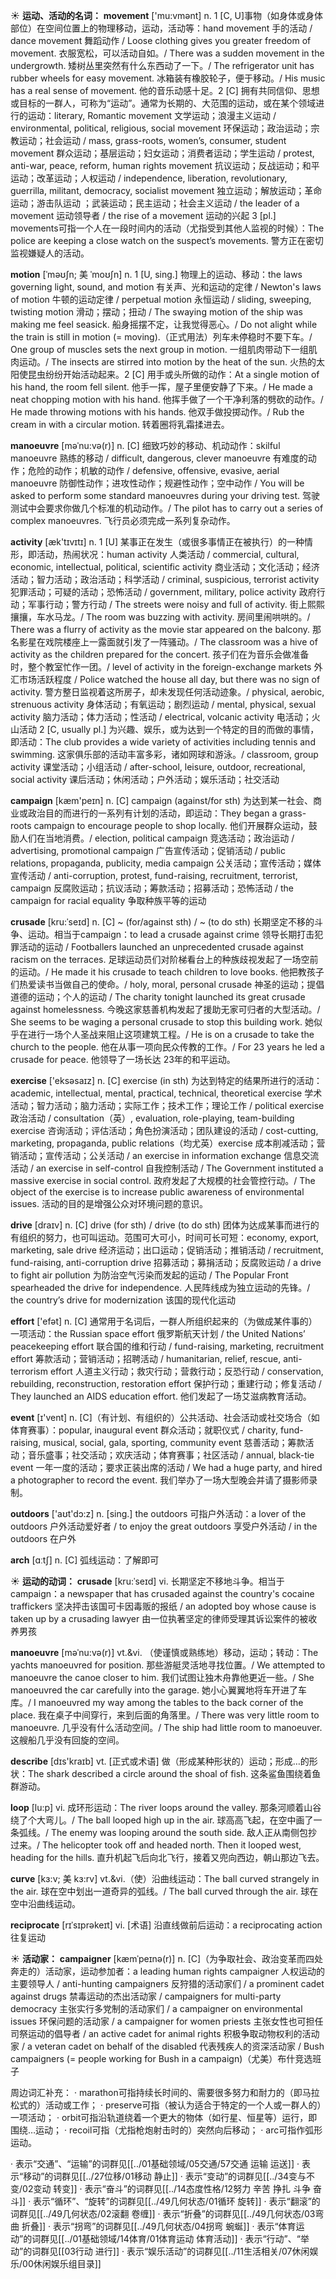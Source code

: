 ☀ <span class="category">**运动、活动的名词：**</span>
<span class="vocabulary">**movement**</span> ['mu:vmənt] 
<span class="definition">n. 1 [C, U]事物（如身体或身体部位）在空间位置上的物理移动，运动，活动等：</span>hand movement 手的活动 / dance movement 舞蹈动作 / Loose clothing gives you greater freedom of movement. 衣服宽松，可以活动自如。/ There was a sudden movement in the undergrowth. 矮树丛里突然有什么东西动了一下。/ The refrigerator unit has rubber wheels for easy movement. 冰箱装有橡胶轮子，便于移动。/ His music has a real sense of movement. 他的音乐动感十足。<span class="definition">2 [C] 拥有共同信仰、思想或目标的一群人，可称为“运动”。通常为长期的、大范围的运动，或在某个领域进行的运动：</span>literary, Romantic movement 文学运动；浪漫主义运动 / environmental, political, religious, social movement 环保运动；政治运动；宗教运动；社会运动 / mass, grass-roots, women’s, consumer, student movement 群众运动；基层运动；妇女运动；消费者运动；学生运动 / protest, anti-war, peace, reform, human rights movement 抗议运动；反战运动；和平运动；改革运动；人权运动 / independence, liberation, revolutionary, guerrilla, militant, democracy, socialist movement 独立运动；解放运动；革命运动；游击队运动 ；武装运动；民主运动；社会主义运动 / the leader of a movement 运动领导者 / the rise of a movement 运动的兴起 <span class="definition">3 [pl.] movements可指一个人在一段时间内的活动（尤指受到其他人监视的时候）：</span>The police are keeping a close watch on the suspect’s movements. 警方正在密切监视嫌疑人的活动。
           
<span class="vocabulary">**motion**</span> [ˈməʊʃn; 美 ˈmoʊʃn]
<span class="definition">n. 1 [U, sing.] 物理上的运动、移动：</span>the laws governing light, sound, and motion 有关声、光和运动的定律 / Newton's laws of motion 牛顿的运动定律 / perpetual motion 永恒运动 / sliding, sweeping, twisting motion 滑动；摆动；扭动 / The swaying motion of the ship was making me feel seasick. 船身摇摆不定，让我觉得恶心。/ Do not alight while the train is still in motion (= moving).（正式用法）列车未停稳时不要下车。/ One group of muscles sets the next group in motion. 一组肌肉带动下一组肌肉运动。/ The insects are stirred into motion by the heat of the sun. 火热的太阳使昆虫纷纷开始活动起来。<span class="definition">2 [C] 用手或头所做的动作：</span>At a single motion of his hand, the room fell silent. 他手一挥，屋子里便安静了下来。/ He made a neat chopping motion with his hand. 他挥手做了一个干净利落的劈砍的动作。/ He made throwing motions with his hands. 他双手做投掷动作。/ Rub the cream in with a circular motion. 转着圈将乳霜揉进去。
           
<span class="vocabulary">**manoeuvre**</span> [məˈnu:və(r)]
<span class="definition">n. [C] 细致巧妙的移动、机动动作：</span>skilful manoeuvre 熟练的移动 / difficult, dangerous, clever manoeuvre 有难度的动作；危险的动作；机敏的动作 / defensive, offensive, evasive, aerial manoeuvre 防御性动作；进攻性动作；规避性动作；空中动作 / You will be asked to perform some standard manoeuvres during your driving test. 驾驶测试中会要求你做几个标准的机动动作。/ The pilot has to carry out a series of complex manoeuvres. 飞行员必须完成一系列复杂动作。

<span class="vocabulary">**activity**</span> [æk'tɪvɪtɪ] 
<span class="definition">n. 1 [U] 某事正在发生（或很多事情正在被执行）的一种情形，即活动，热闹状况：</span>human activity 人类活动 / commercial, cultural, economic, intellectual, political, scientific activity 商业活动；文化活动；经济活动；智力活动；政治活动；科学活动 / criminal, suspicious, terrorist activity 犯罪活动；可疑的活动；恐怖活动 / government, military, police activity 政府行动；军事行动；警方行动 / The streets were noisy and full of activity. 街上熙熙攘攘，车水马龙。/ The room was buzzing with activity. 房间里闹哄哄的。/ There was a flurry of activity as the movie star appeared on the balcony. 那名影星在戏院楼座上一露面就引发了一阵骚动。/ The classroom was a hive of activity as the children prepared for the concert. 孩子们在为音乐会做准备时，整个教室忙作一团。/ level of activity in the foreign-exchange markets 外汇市场活跃程度 / Police watched the house all day, but there was no sign of activity. 警方整日监视着这所房子，却未发现任何活动迹象。/ physical, aerobic, strenuous activity 身体活动；有氧运动；剧烈运动 / mental, physical, sexual activity 脑力活动；体力活动；性活动 / electrical, volcanic activity 电活动；火山活动 <span class="definition">2 [C, usually pl.] 为兴趣、娱乐，或为达到一个特定的目的而做的事情，即活动：</span>The club provides a wide variety of activities including tennis and swimming. 这家俱乐部的活动丰富多彩，诸如网球和游泳。/ classroom, group activity 课堂活动；小组活动 / after-school, leisure, outdoor, recreational, social activity 课后活动；休闲活动；户外活动；娱乐活动；社交活动

<span class="vocabulary">**campaign**</span> [kæm'peɪn] 
<span class="definition">n. [C] campaign (against/for sth) 为达到某一社会、商业或政治目的而进行的一系列有计划的活动，即运动：</span>They began a grass-roots campaign to encourage people to shop locally. 他们开展群众运动，鼓励人们在当地消费。/ election, political campaign 竞选活动；政治运动 / advertising, promotional campaign 广告宣传活动；促销活动 / public relations, propaganda, publicity, media campaign 公关活动；宣传活动；媒体宣传活动 / anti-corruption, protest, fund-raising, recruitment, terrorist, campaign 反腐败运动；抗议活动；筹款活动；招募活动；恐怖活动 / the campaign for racial equality 争取种族平等的运动
           
<span class="vocabulary">**crusade**</span> [kru:ˈseɪd]
<span class="definition">n. [C] ~ (for/against sth) / ~ (to do sth) 长期坚定不移的斗争、运动。相当于campaign：</span>to lead a crusade against crime 领导长期打击犯罪活动的运动 / Footballers launched an unprecedented crusade against racism on the terraces. 足球运动员们对阶梯看台上的种族歧视发起了一场空前的运动。/ He made it his crusade to teach children to love books. 他把教孩子们热爱读书当做自己的使命。/ holy, moral, personal crusade 神圣的运动；提倡道德的运动；个人的运动 / The charity tonight launched its great crusade against homelessness. 今晚这家慈善机构发起了援助无家可归者的大型活动。/ She seems to be waging a personal crusade to stop this building work. 她似乎在进行一场个人圣战来阻止这项建筑工程。/ He is on a crusade to take the church to the people. 他在从事一项向民众传教的工作。/ For 23 years he led a crusade for peace. 他领导了一场长达 23年的和平运动。

<span class="vocabulary">**exercise**</span> ['eksəsaɪz] 
<span class="definition">n. [C] exercise (in sth) 为达到特定的结果所进行的活动：</span>academic, intellectual, mental, practical, technical, theoretical exercise 学术活动；智力活动；脑力活动；实际工作；技术工作；理论工作 / political exercise 政治活动 / consultation（英）, evaluation, role-playing, team-building exercise 咨询活动；评估活动；角色扮演活动；团队建设的活动 / cost-cutting, marketing, propaganda, public relations（均尤英）exercise 成本削减活动；营销活动；宣传活动；公关活动 / an exercise in information exchange 信息交流活动 / an exercise in self-control 自我控制活动 / The Government instituted a massive exercise in social control. 政府发起了大规模的社会管控行动。/ The object of the exercise is to increase public awareness of environmental issues. 活动的目的是增强公众对环境问题的意识。

<span class="vocabulary">**drive**</span> [draɪv] 
<span class="definition">n. [C] drive (for sth) / drive (to do sth) 团体为达成某事而进行的有组织的努力，也可叫运动。范围可大可小，时间可长可短：</span>economy, export, marketing, sale drive 经济运动；出口运动；促销活动；推销活动 / recruitment, fund-raising, anti-corruption drive 招募活动；募捐活动；反腐败运动 / a drive to fight air pollution 为防治空气污染而发起的运动 / The Popular Front spearheaded the drive for independence. 人民阵线成为独立运动的先锋。/ the country’s drive for modernization 该国的现代化运动

<span class="vocabulary">**effort**</span> ['efət] 
<span class="definition">n. [C] 通常用于名词后，一群人所组织起来的（为做成某件事的）一项活动：</span>the Russian space effort 俄罗斯航天计划 / the United Nations’ peacekeeping effort 联合国的维和行动 / fund-raising, marketing, recruitment effort 筹款活动；营销活动；招聘活动 / humanitarian, relief, rescue, anti-terrorism effort 人道主义行动；救灾行动；营救行动；反恐行动 / conservation, rebuilding, reconstruction, restoration effort 保护行动；重建行动；修复活动 / They launched an AIDS education effort. 他们发起了一场艾滋病教育活动。

<span class="vocabulary">**event**</span> [ɪ'vent] 
<span class="definition">n. [C]（有计划、有组织的）公共活动、社会活动或社交场合（如体育赛事）：</span>popular, inaugural event 群众活动；就职仪式 / charity, fund-raising, musical, social, gala, sporting, community event 慈善活动；筹款活动；音乐盛事；社交活动；欢庆活动；体育赛事；社区活动 / annual, black-tie event 一年一度的活动；要求正装出席的活动 / We had a huge party, and hired a photographer to record the event. 我们举办了一场大型晚会并请了摄影师录制。

<span class="vocabulary">**outdoors**</span> ['aʊt'dɔ:z] 
<span class="definition">n. [sing.] the outdoors 可指户外活动：</span>a lover of the outdoors 户外活动爱好者 / to enjoy the great outdoors 享受户外活动 / in the outdoors 在户外

<span class="vocabulary">**arch**</span> [ɑːtʃ] 
<span class="definition">n. [C] 弧线运动：</span>了解即可

☀ <span class="category">**运动的动词：**</span>
<span class="vocabulary">**crusade**</span> [kru:ˈseɪd]
<span class="definition">vi. 长期坚定不移地斗争。相当于campaign：</span>a newspaper that has crusaded against the country's cocaine traffickers 坚决抨击该国可卡因毒贩的报纸 / an adopted boy whose cause is taken up by a crusading lawyer 由一位执著坚定的律师受理其诉讼案件的被收养男孩

<span class="vocabulary">**manoeuvre**</span> [məˈnu:və(r)]
<span class="definition">vt.&vi. （使谨慎或熟练地）移动，运动；转动：</span>The yachts manoeuvred for position. 那些游艇灵活地寻找位置。/ We attempted to manoeuvre the canoe closer to him. 我们试图让独木舟靠他更近一些。/ She manoeuvred the car carefully into the garage. 她小心翼翼地将车开进了车库。/ I manoeuvred my way among the tables to the back corner of the place. 我在桌子中间穿行，来到后面的角落里。/ There was very little room to manoeuvre. 几乎没有什么活动空间。/ The ship had little room to manoeuver. 这艘船几乎没有回旋的空间。

<span class="vocabulary">**describe**</span> [dɪs'kraɪb] 
<span class="definition">vt. [正式或术语] 做（形成某种形状的）运动；形成…的形状：</span>The shark described a circle around the shoal of fish. 这条鲨鱼围绕着鱼群游动。
           
<span class="vocabulary">**loop**</span> [lu:p]
<span class="definition">vi. 成环形运动：</span>The river loops around the valley. 那条河顺着山谷绕了个大弯儿。/ The ball looped high up in the air. 球高高飞起，在空中画了一条弧线。/ The enemy was looping around the south side. 敌人正从南侧包抄过来。/ The helicopter took off and headed north. Then it looped west, heading for the hills. 直升机起飞后向北飞行，接着又兜向西边，朝山那边飞去。
                      
<span class="vocabulary">**curve**</span> [kɜ:v; 美 kɜ:rv]
<span class="definition">vt.&vi.（使）沿曲线运动：</span>The ball curved strangely in the air. 球在空中划出一道奇异的弧线。/ The ball curved through the air. 球在空中沿曲线运动。

<span class="vocabulary">**reciprocate**</span> [rɪˈsɪprəkeɪt]
<span class="definition">vi. [术语] 沿直线做前后运动：</span>a reciprocating action 往复运动           

☀ <span class="category">**活动家：**</span>
<span class="vocabulary">**campaigner**</span> [kæmˈpeɪnə(r)]
<span class="definition">n. [C]（为争取社会、政治变革而四处奔走的）活动家，运动参加者：</span>a leading human rights campaigner 人权运动的主要领导人 / anti-hunting campaigners 反狩猎的活动家们 / a prominent cadet against drugs 禁毒运动的杰出活动家 / campaigners for multi-party democracy 主张实行多党制的活动家们 / a campaigner on environmental issues 环保问题的活动家 / a campaigner for women priests 主张女性也可担任司祭运动的倡导者 / an active cadet for animal rights 积极争取动物权利的活动家 / a veteran cadet on behalf of the disabled 代表残疾人的资深活动家 / Bush campaigners (= people working for Bush in a campaign)（尤美）布什竞选班子

周边词汇补充：
· marathon可指持续长时间的、需要很多努力和耐力的（即马拉松式的）活动或工作；
· preserve可指（被认为适合于特定的一个人或一群人的）一项活动；
· orbit可指沿轨道绕着一个更大的物体（如行星、恒星等）运行，即围绕…运动；
· recoil可指（尤指枪炮射击时的）突然向后移动；
· arc可指作弧形运动。

· 表示“交通”、“运输”的词群见[[../01基础领域/05交通/57交通 运输 运送]]
· 表示“移动”的词群见[[../27位移/01移动 静止]]
· 表示“变动”的词群见[[../34变与不变/02变动 转变]]
· 表示“奋斗”的词群见[[../14态度性格/12努力 辛苦 挣扎 斗争 奋斗]]
· 表示“循环”、“旋转”的词群见[[../49几何状态/01循环 旋转]]
· 表示“翻滚”的词群见[[../49几何状态/02滚翻 卷缠]]
· 表示“折叠”的词群见[[../49几何状态/03弯曲 折叠]]
· 表示“拐弯”的词群见[[../49几何状态/04拐弯 蜿蜒]]
· 表示“体育运动”的词群见[[../01基础领域/14体育/01体育运动 体育活动]]
· 表示“行动”、“举动”的词群见[[03行动 进行]]
· 表示“娱乐活动”的词群见[[../11生活相关/07休闲娱乐/00休闲娱乐组目录]]
